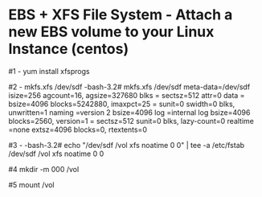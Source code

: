 # EBS + XFS File System - Attach a new EBS volume to your Linux Instance (centos)

#1 - yum install xfsprogs

#2 - mkfs.xfs /dev/sdf
-bash-3.2# mkfs.xfs /dev/sdf
meta-data=/dev/sdf isize=256 agcount=16, agsize=327680 blks
= sectsz=512 attr=0
data = bsize=4096 blocks=5242880, imaxpct=25
= sunit=0 swidth=0 blks, unwritten=1
naming =version 2 bsize=4096
log =internal log bsize=4096 blocks=2560, version=1
= sectsz=512 sunit=0 blks, lazy-count=0
realtime =none extsz=4096 blocks=0, rtextents=0

#3 - 
-bash-3.2# echo "/dev/sdf /vol xfs noatime 0 0" | tee -a /etc/fstab
/dev/sdf /vol xfs noatime 0 0

#4
mkdir -m 000 /vol

#5
mount /vol
